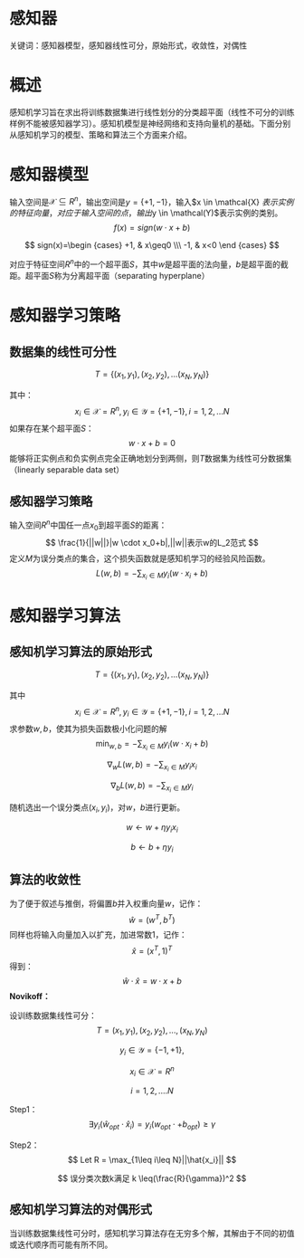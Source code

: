 # 感知器

关键词：感知器模型，感知器线性可分，原始形式，收敛性，对偶性

# 概述

  感知机学习旨在求出将训练数据集进行线性划分的分类超平面（线性不可分的训练样例不能被感知器学习）。感知机模型是神经网络和支持向量机的基础。下面分别从感知机学习的模型、策略和算法三个方面来介绍。

# 感知器模型



输入空间是$\mathcal{X}\subseteq R^n$，输出空间是$y=\{+1,-1\}$，输入$x \in  \mathcal{X} $表示实例的特征向量，对应于输入空间的点，输出$y \in \mathcal(Y)$表示实例的类别。
$$
f(x)=sign(w\cdot x + b)
$$

$$
sign(x)=\begin {cases}
+1, & x\geq0 \\\
-1, & x<0
\end {cases}
$$

对应于特征空间$R^n$中的一个超平面$S$，其中$w$是超平面的法向量，$b$是超平面的截距。超平面$S$称为分离超平面（separating hyperplane）

# 感知器学习策略

## 数据集的线性可分性

$$
T=\{(x_1,y_1),(x_2,y_2),...(x_N,y_N)\}
$$

其中：
$$
x_i \in \mathcal{X}=R^n,y_i \in \mathcal{Y}=\{+1,-1\},i=1,2,...N
$$
如果存在某个超平面$S$：
$$
w \cdot x + b = 0 
$$
能够将正实例点和负实例点完全正确地划分到两侧，则$T$数据集为线性可分数据集（linearly separable data set）

## 感知器学习策略

输入空间$R^n$中国任一点$x_0$到超平面$S$的距离：
$$
\frac{1}{||w||}|w \cdot x_0+b|,||w||表示w的L_2范式
$$
定义$M$为误分类点的集合，这个损失函数就是感知机学习的经验风险函数。
$$
L(w,b)= -\sum_{x_i \in M}y_i(w \cdot x_i+b)
$$

# 感知器学习算法

## 感知机学习算法的原始形式

$$
T=\{(x_1,y_1),(x_2,y_2),...(x_N,y_N)\}
$$

其中
$$
x_i \in \mathcal{X}=R^n,y_i \in \mathcal{Y}=\{+1,-1\},i=1,2,...N
$$
求参数$w,b$，使其为损失函数极小化问题的解
$$
\min_{w,b}=-\sum_{x_i \in M}y_i(w \cdot x_i +b)
$$




$$
\nabla_w L(w,b)=-\sum_{x_i \in M}y_ix_i
$$




$$
\nabla_b L(w,b)=-\sum_{x_i \in M}y_i
$$


随机选出一个误分类点$(x_i,y_i)$，对$w，b$进行更新。


$$
w\leftarrow w + \eta y_i x_i
$$




$$
b\leftarrow b+\eta y_i
$$

## 算法的收敛性



为了便于叙述与推倒，将偏置$b$并入权重向量$w$，记作：
$$
\hat{w}=(w^T,b^T)
$$
同样也将输入向量加入以扩充，加进常数1，记作：
$$
\hat{x}=(x^T,1)^T
$$
得到：
$$
\hat{w}\cdot \hat{x}=w \cdot x + b
$$
**Novikoff：**

设训练数据集线性可分：
$$
T={(x_1,y_1),(x_2,y_2),...,(x_N,y_N)}
$$

$$
y_i \in \mathcal{Y}=\{-1,+1\},
$$

$$
x_i \in \mathcal{X}=R^n
$$

$$
i=1,2,....N
$$

Step1：
$$
\exists	y_i(\hat{w}_{opt} \cdot \hat{x}_i)=y_i(w_{opt}\cdot + b_{opt}) \geq	\gamma
$$


Step2：
$$
Let R = \max_{1\leq i\leq N}||\hat{x_i}||
$$



$$
误分类次数k满足 k \leq(\frac{R}{\gamma})^2
$$

## 感知机学习算法的对偶形式

当训练数据集线性可分时，感知机学习算法存在无穷多个解，其解由于不同的初值或迭代顺序而可能有所不同。

































